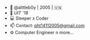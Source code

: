 - 👋 @alttleb0y | 2005 | 🇻🇳
- 🏫 _UIT '18_
- 💻 Sleeper x Coder
- 📫 Contact: pht14112005@gmail.com 
- ⚙️ Computer Engineer n more...
